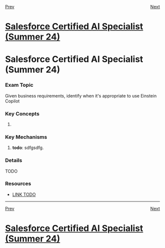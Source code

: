 <div style="display: flex; justify-content: space-between;">
  <span><a href="3.5.md">Prev</a></span>&nbsp;
  <span><a href="4.2.md">Next</a></span>
</div>
<h1><a href="../README.md">Salesforce Certified AI Specialist (Summer 24)</a></h1>

# Salesforce Certified AI Specialist (Summer 24)

### Exam Topic
Given business requirements, identify when it's appropriate to use Einstein Copilot

### Key Concepts
1. []()

### Key Mechanisms
1. **todo**: sdfgsdfg.

### Details

TODO

### Resources
- [LINK TODO](URL)

<hr />
<div style="display: flex; justify-content: space-between;">
  <span><a href="3.5.md">Prev</a></span>&nbsp;
  <span><a href="4.2.md">Next</a></span>
</div>
<h1><a href="../README.md">Salesforce Certified AI Specialist (Summer 24)</a></h1>